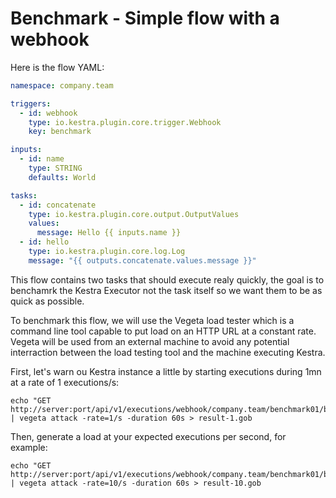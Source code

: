 # Benchmark -  Simple flow with a webhook

Here is the flow YAML:

```yaml
namespace: company.team

triggers:
  - id: webhook
    type: io.kestra.plugin.core.trigger.Webhook
    key: benchmark

inputs:
  - id: name
    type: STRING
    defaults: World

tasks:
  - id: concatenate
    type: io.kestra.plugin.core.output.OutputValues
    values:
      message: Hello {{ inputs.name }}
  - id: hello
    type: io.kestra.plugin.core.log.Log
    message: "{{ outputs.concatenate.values.message }}"
```

This flow contains two tasks that should execute realy quickly, the goal is to benchamrk the Kestra Executor not the task itself so we want them to be as quick as possible.

To benchmark this flow, we will use the Vegeta load tester which is a command line tool capable to put load on an HTTP URL at a constant rate.
Vegeta will be used from an external machine to avoid any potential interraction between the load testing tool and the machine executing Kestra.

First, let's warn ou Kestra instance a little by starting executions during 1mn at a rate of 1 executions/s:
```shell
echo "GET http://server:port/api/v1/executions/webhook/company.team/benchmark01/benchmark" | vegeta attack -rate=1/s -duration 60s > result-1.gob
```

Then, generate a load at your expected executions per second, for example:
```shell
echo "GET http://server:port/api/v1/executions/webhook/company.team/benchmark01/benchmark" | vegeta attack -rate=10/s -duration 60s > result-10.gob
```